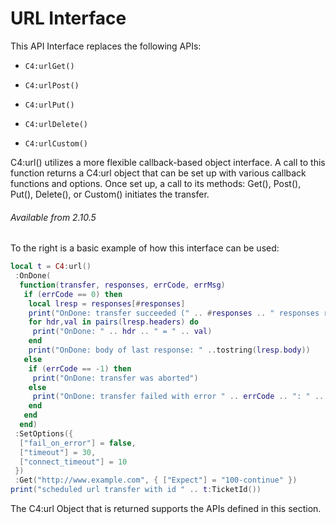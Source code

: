 # URL Interface

This API Interface replaces the following APIs:

- `C4:urlGet()`

- `C4:urlPost()`

- `C4:urlPut()`

- `C4:urlDelete()`

- `C4:urlCustom()`

C4:url() utilizes a more flexible callback-based object interface. A call to this function returns a C4:url object that can be set up with various callback functions and options. Once set up, a call to its methods: Get(), Post(), Put(), Delete(), or Custom() initiates the transfer.

###### Available from 2.10.5


To the right is a basic example of how this interface can be used:

```lua
local t = C4:url()
 :OnDone(
  function(transfer, responses, errCode, errMsg)
   if (errCode == 0) then
    local lresp = responses[#responses]
    print("OnDone: transfer succeeded (" .. #responses .. " responses received), last response code: " .. lresp.code)
    for hdr,val in pairs(lresp.headers) do
     print("OnDone: " .. hdr .. " = " .. val)
    end
    print("OnDone: body of last response: " ..tostring(lresp.body))
   else
    if (errCode == -1) then
     print("OnDone: transfer was aborted")
    else
     print("OnDone: transfer failed with error " .. errCode .. ": " .. errMsg .. " (" .. #responses .. " responses completed)")
    end
   end
  end)
 :SetOptions({
  ["fail_on_error"] = false,
  ["timeout"] = 30,
  ["connect_timeout"] = 10
 })
 :Get("http://www.example.com", { ["Expect"] = "100-continue" })
print("scheduled url transfer with id " .. t:TicketId())
```

The C4:url Object that is returned supports the APIs defined in this section.

